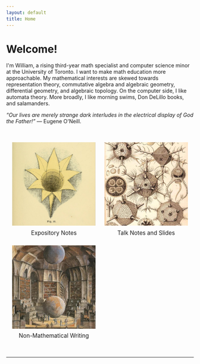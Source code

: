 ```yaml
---
layout: default
title: Home
---
```


# Welcome!
<p class="introduction"> I'm William, a rising third-year math specialist and computer science minor at the University of Toronto. I want to make math education more approachable. My mathematical interests are skewed towards representation theory, commutative algebra and algebraic geometry, differential geometry, and algebraic topology. On the computer side, I like automata theory. More broadly, I like morning swims, Don DeLillo books, and salamanders.</p>

<p class="introduction"><i>&ldquo;Our lives are merely strange dark interludes in the electrical display of God the Father!&rdquo;</i> — Eugene O'Neill.</p>

<div style="max-width: 960px; margin: 3rem auto; padding: 0 1rem;">
  <div style="
    display: grid;
    grid-template-columns: repeat(auto-fit, minmax(200px, 1fr));
    gap: 1.5rem;
  ">
    <a href="/math.html" style="text-align: center; text-decoration: none; color: inherit;">
      <div class="card-container">
        <img src="/assets/images/expos.png" alt="Benjamin Betts">
      </div>
      <div style="margin-top: 0.4rem; font-size: 0.95rem;">Expository Notes</div>
    </a>
    <a href="/talks.html" style="text-align: center; text-decoration: none; color: inherit;">
      <div class="card-container">
        <img src="/assets/images/talks.jpg" alt="Poincaré Homology Sphere">
      </div>
      <div style="margin-top: 0.4rem; font-size: 0.95rem;">Talk Notes and Slides</div>
    </a>
    <a href="/nonmath.html" style="text-align: center; text-decoration: none; color: inherit;">
      <div class="card-container">
        <img src="/assets/images/nonmath.jpg" alt="Library of Babel">
      </div>
      <div style="margin-top: 0.4rem; font-size: 0.95rem;">Non-Mathematical Writing</div>
    </a>
  </div>
</div>

---